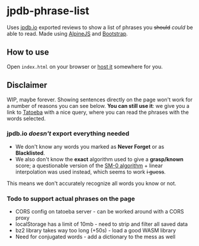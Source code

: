 # jpdb-phrase-list

Uses [jpdb.io](https://jpdb.io/) exported reviews to show a list of phrases you ~~should~~ *could* be able to read.
Made using [AlpineJS](https://alpinejs.dev/) and [Bootstrap](https://getbootstrap.com/docs/5.3/).

## How to use

Open `index.html` on your browser or [host it](https://www.google.com/search?client=firefox-b-d&q=how+to+host+a+html+file) somewhere for you.

## Disclaimer

WIP, maybe forever. Showing sentences directly on the page won't work for a number of reasons you can see below. **You can still use it**: we give you a link to [Tatoeba](https://tatoeba.org/) with a nice query, where you can read the phrases with the words selected.

### jpdb.io *doesn't* export everything needed

* We don't know any words you marked as **Never Forget** or as **Blacklisted**.
* We also don't know the **exact** algorithm used to give a **grasp/known** score; a questionable version of the [SM-0 algorithm](https://www.supermemo.com/en/blog/application-of-a-computer-to-improve-the-results-obtained-in-working-with-the-supermemo-method) + linear interpolation was used instead, which seems to work ~~i guess~~.

This means we don't accurately recognize all words you know or not.

### Todo to support actual phrases on the page

* CORS config on tatoeba server - can be worked around with a CORS proxy
* localStorage has a limit of 10mb - need to strip and filter all saved data
* bz2 library takes way too long (+50s) - load a good WASM library
* Need for conjugated words - add a dictionary to the mess as well

